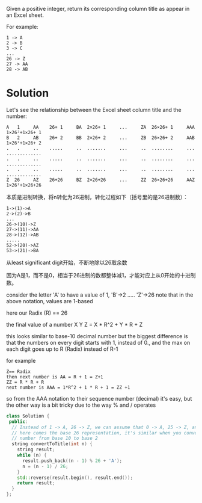 Given a positive integer, return its corresponding column title as appear in an Excel sheet.

For example:

```
1 -> A
2 -> B
3 -> C
...
26 -> Z
27 -> AA
28 -> AB 
```    

# Solution

Let's see the relationship between the Excel sheet column title and the number:

```
A   1     AA    26+ 1     BA  2×26+ 1     ...     ZA  26×26+ 1     AAA  1×26²+1×26+ 1
B   2     AB    26+ 2     BB  2×26+ 2     ...     ZB  26×26+ 2     AAB  1×26²+1×26+ 2
.   .     ..    .....     ..  .......     ...     ..  ........     ...  .............   
.   .     ..    .....     ..  .......     ...     ..  ........     ...  .............
.   .     ..    .....     ..  .......     ...     ..  ........     ...  .............
Z  26     AZ    26+26     BZ  2×26+26     ...     ZZ  26×26+26     AAZ  1×26²+1×26+26
```

本质是进制转换，将n转化为26进制，转化过程如下（括号里的是26进制数）：

```
1->(1)->A
2->(2)->B
...
26->(10)->Z
27->(11)->AA
28->(12)->AB
.....
52->(20)->AZ
53->(21)->BA
```

从least significant digit开始，不断地除以26取余数

因为A是1，而不是0，相当于26进制的数都整体减1，才能对应上从0开始的十进制数。
 
consider the letter 'A' to have a value of 1, 'B'->2 ..... 'Z'->26
note that in the above notation, values are 1-based

here our Radix (R) == 26

the final value of a number X Y Z = X * R^2 + Y * R + Z

this looks similar to base-10 decimal number but the biggest difference is that the numbers on every digit starts with 1, instead of 0., and the max on each digit goes up to R (Radix) instead of R-1

for example
```
Z== Radix
then next number is AA = R + 1 = Z+1
ZZ = R * R + R
next number is AAA = 1*R^2 + 1 * R + 1 = ZZ +1
```
so from the AAA notation to their sequence number (decimal) it's easy, but the other way is a bit tricky due to the way % and / operates

```cpp
class Solution {
 public:
  // Instead of 1 -> A, 26 -> Z, we can assume that 0 -> A, 25 -> Z, and then
  // here comes the base 26 representation, it's similar when you convert a
  // number from base 10 to base 2
  string convertToTitle(int n) {
    string result;
    while (n) {
      result.push_back((n - 1) % 26 + 'A');
      n = (n - 1) / 26;
    }
    std::reverse(result.begin(), result.end());
    return result;
  }
};
```
